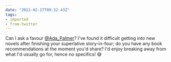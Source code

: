 ```yaml
---
date: "2022-02-27T09:32:43Z"
tags:
- imported
- from-twitter
---
```

Can I ask a favour [@Ada_Palmer](https://twitter.com/Ada_Palmer)? I've found it difficult getting into new novels after finishing your superlative story-in-four; do you have any book recommendations at the moment you'd share? I'd enjoy breaking away from what I'd usually go for, hence no specifics\! 😅
